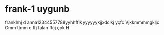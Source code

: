 # frank-1 uygunb
frankhhj  d
anna12344557788yyhhfflk
yyyyyykjjxdclkj
yçfc
Vjkkmmmmgkljc
Gmm
ttmm c ffj
  falan 
  ffcj
çok 
H
